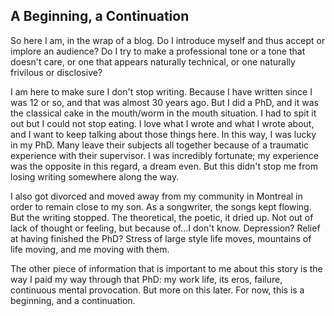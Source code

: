 ## A Beginning, a Continuation

So here I am, in the wrap of a blog. Do I introduce myself and thus accept or implore an audience? Do I try to make a professional tone or a tone that doesn't care, or one that appears naturally technical, or one naturally frivilous or disclosive?

I am here to make sure I don't stop writing. Because I have written since I was 12 or so, and that was almost 30 years ago. But I did a PhD, and it was the classical cake in the mouth/worm in the mouth situation. I had to spit it out but I could not stop eating. I love what I wrote and what I wrote about, and I want to keep talking about those things here. In this way, I was lucky in my PhD. Many leave their subjects all together because of a traumatic experience with their supervisor. I was incredibly fortunate; my experience was the opposite in this regard, a dream even. But this didn't stop me from losing writing somewhere along the way.

I also got divorced and moved away from my community in Montreal in order to remain close to my son.  As a songwriter, the songs kept flowing. But the writing stopped. The theoretical, the poetic, it dried up. Not out of lack of thought or feeling, but because of...I don't know. Depression? Relief at having finished the PhD? Stress of large style life moves, mountains of life moving, and me moving with them.

The other piece of information that is important to me about this story is the way I paid my way through that PhD: my work life, its eros, failure, continuous mental provocation. But more on this later. For now, this is a beginning, and a continuation.

